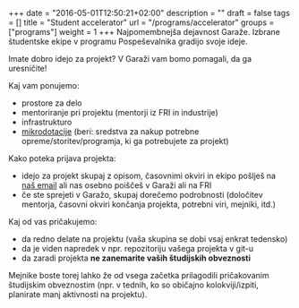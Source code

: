 +++
date = "2016-05-01T12:50:21+02:00"
description = ""
draft = false
tags = []
title = "Student accelerator"
url = "/programs/accelerator"
groups = ["programs"]
weight = 1
+++
Najpomembnejša dejavnost Garaže. Izbrane študentske ekipe v programu Pospeševalnika gradijo svoje ideje.
<!--more-->

Imate dobro idejo za projekt? V Garaži vam bomo pomagali, da ga uresničite!

Kaj vam ponujemo:

- prostore za delo
- mentoriranje pri projektu (mentorji iz FRI in industrije)
- infrastrukturo
- [mikrodotacije](/faq/accelerator/microgrants) (beri: sredstva za nakup potrebne opreme/storitev/programja, ki ga potrebujete za projekt)

Kako poteka prijava projekta:

- idejo za projekt skupaj z opisom, časovnimi okviri in ekipo pošlješ na
  [naš email](mailto:garaza@fri.uni-lj.si) ali nas osebno poiščeš v Garaži ali na FRI
- če ste sprejeti v Garažo, skupaj dorečemo podrobnosti (določitev mentorja,
  časovni okviri končanja projekta, potrebni viri, mejniki, itd.)

Kaj od vas pričakujemo:

- da redno delate na projektu (vaša skupina se dobi vsaj enkrat tedensko)
- da je viden napredek v npr. repozitoriju vašega projekta v git-u
- da zaradi projekta **ne zanemarite vaših študijskih obveznosti**

Mejnike boste torej lahko že od vsega začetka prilagodili pričakovanim študijskim obveznostim (npr. v tednih,
ko so običajno kolokviji/izpiti, planirate manj aktivnosti na projektu).
